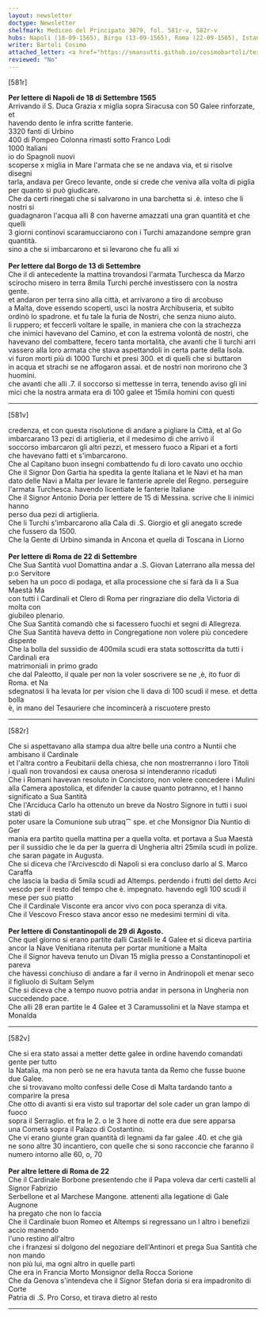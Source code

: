```yaml
---
layout: newsletter
doctype: Newsletter
shelfmark: Mediceo del Principato 3079, fol. 581r-v, 582r-v
hubs: Napoli (18-09-1565), Birgu (13-09-1565), Roma (22-09-1565), Istanbul (29-08-1565), Roma (22-09-1565)
writer: Bartoli Cosimo
attached_letter: <a href="https://smansutti.github.io/cosimobartoli/texts/2977_083/">2977_083</a>
reviewed: "No"
---
```


[581r]  
  
  
<strong>Per lettere di Napoli de 18 di Settembre 1565</strong>  
Arrivando il S. Duca Grazia x miglia sopra Siracusa con 50 Galee rinforzate, et  
havendo dento le infra scritte fanterie.  
3320 fanti di Urbino  
400 di Pompeo Colonna rimasti sotto Franco Lodi  
1000 Italiani  
io do Spagnoli nuovi  
scoperse x miglia in Mare l'armata che se ne andava via, et si risolve disegni  
tarla, andava per Greco levante, onde si crede che veniva alla volta di piglia  
per quanto si può giudicare.  
Che da certi rinegati che si salvarono in una barchetta si .è. inteso che li nostri si  
guadagnaron l'acqua alli 8 con haverne amazzati una gran quantità et che quelli  
3 giorni continovi scaramucciarono con i Turchi amazandone sempre gran quantità.  
sino a che si imbarcarono et si levarono che fu alli xi  
<br/><strong>Per lettere dal Borgo de 13 di Settembre</strong>  
Che il dì antecedente la mattina trovandosi l'armata Turchesca da Marzo  
scirocho misero in terra 8mila Turchi perché investissero con la nostra gente.  
et andaron per terra sino alla città, et arrivarono a tiro di arcobuso  
a Malta, dove essendo scoperti, usci la nostra Archibuseria, et subito  
ordinò lo spadrone. et fu tale la furia de Nostri, che senza niuno aiuto.  
li ruppero; et feccerli voltare le spalle, in maniera che con la strachezza  
che inimici havevano del Camino, et con la estrema volontà de nostri, che  
havevano del combattere, fecero tanta mortalità, che avanti che li turchi arri  
vassero alla loro armata che stava aspettandoli in certa parte della Isola.  
vi furon morti più di 1000 Turchi et presi 300. et di quelli che si buttaron  
in acqua et strachi se ne affogaron assai. et de nostri non morirono che 3 huomini.  
che avanti che alli .7. il soccorso si mettesse in terra, tenendo aviso gli ini  
mici che la nostra armata era di 100 galee et 15mila homini con questi  
  
---  

[581v]  
  
  
credenza, et con questa risolutione di andare a pigliare la Città, et al Go  
imbarcarano 13 pezi di artiglieria, et il medesimo di che arrivò il  
soccorso imbarcaron gli altri pezzi, et messero fuoco a Ripari et a forti  
che havevano fatti et s'imbarcarono.  
Che al Capitano buon insegni combattendo fu di loro cavato uno occhio  
Che il Signor Don Gartia ha spedita la gente Italiana et le Navi et ha man  
dato delle Navi a Malta per levare le fanterie aprele del Regno. perseguire  
l'armata Turchesca. havendo licentiate le fanterie Italiane  
Che il Signor Antonio Doria per lettere de 15 di Messina. scrive che li inimici hanno  
perso dua pezi di artiglieria.  
Che li Turchi s'imbarcarono alla Cala di .S. Giorgio et gli anegato screde  
che fussero da 1500.  
Che la Gente di Urbino simanda in Ancona et quella di Toscana in Liorno  
<br/><strong>Per lettere di Roma de 22 di Settembre</strong>  
Che Sua Santità vuol Domattina andar a .S. Giovan Laterrano alla messa del p:o Servitore  
seben ha un poco di podaga, et alla processione che si farà da li a Sua Maestà Ma  
con tutti i Cardinali et Clero di Roma per ringraziare dio della Victoria di molta con  
giubileo plenario.  
Che Sua Santità comandò che si facessero fuochi et segni di Allegreza.  
Che Sua Santità haveva detto in Congregatione non volere più concedere dispente  
Che la bolla del sussidio de 400mila scudi era stata sottoscritta da tutti i Cardinali era  
matrimoniali in primo grado  
che dal Paleotto, il quale per non la voler soscrivere se ne ,è, ito fuor di Roma. et Na  
sdegnatosi li ha levata lor per vision che li dava di 100 scudi il mese. et detta bolla  
è, in mano del Tesauriere che incomincerà a riscuotere presto  
  
---  

[582r]  
  
  
Che si aspettavano alla stampa dua altre belle una contro a Nuntii che ambisano il Cardinale  
et l'altra contro a Feubitarii della chiesa, che non mostrerranno i loro Titoli  
i quali non trovandosi ex causa onerosa si intenderanno ricaduti  
Che i Romani havevan resoluto in Concistoro, non volere concedere i Mulini  
alla Camera apostolica, et difender la cause quanto potranno, et l hanno significato a Sua Santità  
Che l'Arciduca Carlo ha ottenuto un breve da Nostro Signore in tutti i suoi stati di  
poter usare la Comunione sub utraq⁀ spe. et che Monsignor Dia Nuntio di Ger  
mania era partito quella mattina per a quella volta. et portava a Sua Maestà  
per il sussidio che le da per la guerra di Ungheria altri 25mila scudi in polize.  
che saran pagate in Augusta.  
Che si diceva che l'Arcivescdo di Napoli si era concluso darlo al S. Marco Caraffa  
che lascia la badia di 5mila scudi ad Altemps. perdendo i frutti del detto Arci  
vescdo per il resto del tempo che è. impegnato. havendo egli 100 scudi il  
mese per suo piatto  
Che il Cardinale Visconte era ancor vivo con poca speranza di vita.  
Che il Vescovo Fresco stava ancor esso ne medesimi termini di vita.  
<br/><strong>Per lettere di Constantinopoli de 29 di Agosto.</strong>  
Che quel giorno si erano partite dalli Castelli le 4 Galee et si diceva partiria  
ancor la Nave Venitiana ritenuta per portar munitione a Malta  
Che il Signor haveva tenuto un Divan 15 miglia presso a Constantinopoli et pareva  
che havessi conchiuso di andare a far il verno in Andrinopoli et menar seco  
il figliuolo di Sultam Selym  
Che si diceva che a tempo nuovo potria andar in persona in Ungheria non  
succedendo pace.  
Che alli 28 eran partite le 4 Galee et 3 Caramussolini et la Nave stampa et  
Monalda  
  
---  

[582v]  
  
  
Che si era stato assai a metter dette galee in ordine havendo comandati gente per tutto  
la Natalia, ma non però se ne era havuta tanta da Remo che fusse buone due Galee.  
che si trovavano molto confessi delle Cose di Malta tardando tanto a comparire la presa  
Che otto di avanti si era visto sul traportar del sole cader un gran lampo di fuoco  
sopra il Serraglio. et fra le 2. o le 3 hore di notte era due sere apparsa  
una Cometà sopra il Palazo di Costantino.  
Che vi erano giunte gran quantità di legnami da far galee .40. et che già  
ne sono altre 30 incantiero, con quelle che si sono racconcie che faranno il  
numero intorno alle 60, o, 70  
<br/><strong>Per altre lettere di Roma de 22</strong>  
Che il Cardinale Borbone presentendo che il Papa voleva dar certi castelli al Signor Fabrizio  
Serbellone et al Marchese Mangone. attenenti alla legatione di Gale Augnone  
ha pregato che non lo faccia  
Che il Cardinale buon Romeo et Altemps si regressano un l altro i benefizii accio manendo  
l'uno restino all'altro  
che i franzesi si dolgono del negoziare dell'Antinori et prega Sua Santità che non mando  
non più lui, ma ogni altro in quelle partì  
Che era in Francia Morto Monsignor della Rocca Sorione  
Che da Genova s'intendeva che il Signor Stefan doria si era impadronito di Corte  
Patria di .S. Pro Corso, et tirava dietro al resto  
  
---  

